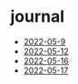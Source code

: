 # journal

- [2022-05-9](journal/2022-05-9.md)
- [2022-05-12](journal/2022-05-12.md)
- [2022-05-16](journal/2022-05-16.md)
- [2022-05-17](journal/2022-05-17.md)
